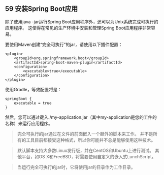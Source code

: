 ## 59 安装Spring Boot应用

除了使用java -jar运行Spring Boot应用程序外，还可以为Unix系统完成可执行的应用程序。 这使得在常见的生产环境中安装和管理Spring Boot应用程序非常容易。

要使用Maven创建“完全可执行”的jar，请使用以下插件配置：

```
<plugin>
    <groupId>org.springframework.boot</groupId>
    <artifactId>spring-boot-maven-plugin</artifactId>
    <configuration>
        <executable>true</executable>
    </configuration>
</plugin>
```

使用Gradle，等效配置将是：

```
springBoot {
    executable = true
}
```

然后，您可以通过键入./my-application.jar（其中my-application是您的工件的名称）来运行应用程序。

> 完全可执行的jar通过在文件的前面嵌入一个额外的脚本来工作。 并不是所有的工具目前都接受这种格式，所以你可能并不总是能够使用这种技术。

> 默认脚本支持大多数Linux发行版，并在CentOS和Ubuntu上进行测试。 其他平台，如OS X和FreeBSD，将需要使用自定义的嵌入式LunchScript。

> 当运行完全可执行的jar时，它将使用jar的目录作为工作目录。





